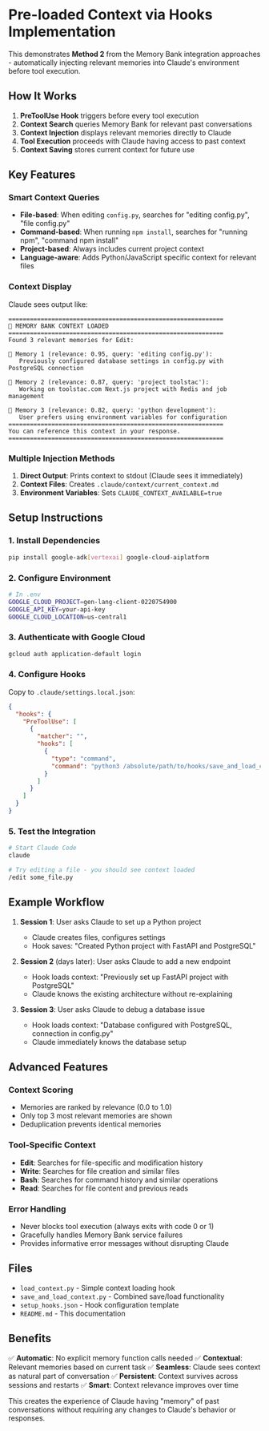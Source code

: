 # Pre-loaded Context via Hooks Implementation

This demonstrates **Method 2** from the Memory Bank integration approaches - automatically injecting relevant memories into Claude's environment before tool execution.

## How It Works

1. **PreToolUse Hook** triggers before every tool execution
2. **Context Search** queries Memory Bank for relevant past conversations
3. **Context Injection** displays relevant memories directly to Claude
4. **Tool Execution** proceeds with Claude having access to past context
5. **Context Saving** stores current context for future use

## Key Features

### Smart Context Queries
- **File-based**: When editing `config.py`, searches for "editing config.py", "file config.py"
- **Command-based**: When running `npm install`, searches for "running npm", "command npm install"  
- **Project-based**: Always includes current project context
- **Language-aware**: Adds Python/JavaScript specific context for relevant files

### Context Display
Claude sees output like:
```
============================================================
🧠 MEMORY BANK CONTEXT LOADED
============================================================
Found 3 relevant memories for Edit:

💭 Memory 1 (relevance: 0.95, query: 'editing config.py'):
   Previously configured database settings in config.py with PostgreSQL connection

💭 Memory 2 (relevance: 0.87, query: 'project toolstac'):
   Working on toolstac.com Next.js project with Redis and job management

💭 Memory 3 (relevance: 0.82, query: 'python development'):
   User prefers using environment variables for configuration
============================================================
You can reference this context in your response.
============================================================
```

### Multiple Injection Methods
1. **Direct Output**: Prints context to stdout (Claude sees it immediately)
2. **Context Files**: Creates `.claude/context/current_context.md` 
3. **Environment Variables**: Sets `CLAUDE_CONTEXT_AVAILABLE=true`

## Setup Instructions

### 1. Install Dependencies
```bash
pip install google-adk[vertexai] google-cloud-aiplatform
```

### 2. Configure Environment
```bash
# In .env
GOOGLE_CLOUD_PROJECT=gen-lang-client-0220754900
GOOGLE_API_KEY=your-api-key
GOOGLE_CLOUD_LOCATION=us-central1
```

### 3. Authenticate with Google Cloud
```bash
gcloud auth application-default login
```

### 4. Configure Hooks
Copy to `.claude/settings.local.json`:
```json
{
  "hooks": {
    "PreToolUse": [
      {
        "matcher": "",
        "hooks": [
          {
            "type": "command",
            "command": "python3 /absolute/path/to/hooks/save_and_load_context.py"
          }
        ]
      }
    ]
  }
}
```

### 5. Test the Integration
```bash
# Start Claude Code
claude

# Try editing a file - you should see context loaded
/edit some_file.py
```

## Example Workflow

1. **Session 1**: User asks Claude to set up a Python project
   - Claude creates files, configures settings
   - Hook saves: "Created Python project with FastAPI and PostgreSQL"

2. **Session 2** (days later): User asks Claude to add a new endpoint
   - Hook loads context: "Previously set up FastAPI project with PostgreSQL"
   - Claude knows the existing architecture without re-explaining

3. **Session 3**: User asks Claude to debug a database issue
   - Hook loads context: "Database configured with PostgreSQL, connection in config.py"
   - Claude immediately knows the database setup

## Advanced Features

### Context Scoring
- Memories are ranked by relevance (0.0 to 1.0)
- Only top 3 most relevant memories are shown
- Deduplication prevents identical memories

### Tool-Specific Context
- **Edit**: Searches for file-specific and modification history
- **Write**: Searches for file creation and similar files
- **Bash**: Searches for command history and similar operations
- **Read**: Searches for file content and previous reads

### Error Handling
- Never blocks tool execution (always exits with code 0 or 1)
- Gracefully handles Memory Bank service failures
- Provides informative error messages without disrupting Claude

## Files

- `load_context.py` - Simple context loading hook
- `save_and_load_context.py` - Combined save/load functionality
- `setup_hooks.json` - Hook configuration template
- `README.md` - This documentation

## Benefits

✅ **Automatic**: No explicit memory function calls needed
✅ **Contextual**: Relevant memories based on current task
✅ **Seamless**: Claude sees context as natural part of conversation
✅ **Persistent**: Context survives across sessions and restarts
✅ **Smart**: Context relevance improves over time

This creates the experience of Claude having "memory" of past conversations without requiring any changes to Claude's behavior or responses.